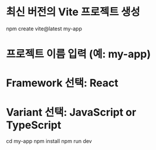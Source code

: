# 최신 버전의 Vite 프로젝트 생성
npm create vite@latest my-app

# 프로젝트 이름 입력 (예: my-app)
# Framework 선택: React
# Variant 선택: JavaScript or TypeScript

cd my-app
npm install
npm run dev